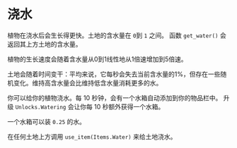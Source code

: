 # 浇水
植物在浇水后会生长得更快。土地的含水量在 `0`到 `1` 之间。
函数 `get_water()` 会返回其上方土地的含水量。

植物的生长速度会随着含水量从0到1线性地从1倍速增加到5倍速。

土地会随着时间变干：平均来说，它每秒会失去当前含水量的1%，但存在一些随机变化。维持高含水量会比维持低含水量消耗更多的水。

你可以给你的植物浇水。每 10 秒钟，会有一个水箱自动添加到你的物品栏中。
升级 `Unlocks.Watering` 会让你每 10 秒额外获得一个水箱。

一个水箱可以装 `0.25` 的水。

在任何土地上方调用 `use_item(Items.Water)` 来给土地浇水。